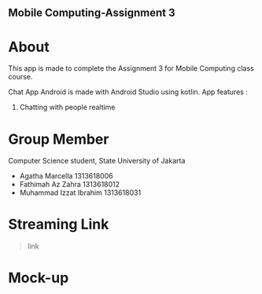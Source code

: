 ## Mobile Computing-Assignment 3
# About
This app is made to complete the Assignment 3 for Mobile Computing class course.

Chat App Android is made with Android Studio using kotlin.
App features : 
1. Chatting with people realtime
# Group Member
Computer Science student, State University of Jakarta
- Agatha Marcella        1313618006
- Fathimah Az Zahra      1313618012
- Muhammad Izzat Ibrahim 1313618031
# Streaming Link
> link
# Mock-up
